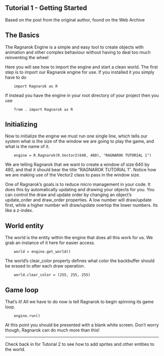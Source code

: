 Tutorial 1 - Getting Started
---

Based on the post from the original author, found on the Web Archive

## The Basics

The Ragnarok Engine is a simple and easy tool to create objects with animation and other complex behaviour without
having to deal too much reinventing the wheel

Here you will see how to import the engine and start a clean world.
The first step is to import our Ragnarok engine for use. If you installed it you simply have to do

```
    import Ragnarok as R
```

If instead you have the engine in your root directory of your project then you use

```
    from . import Ragnarok as R
```

## Initializing

Now to initialize the engine we must run one single line, which tells our system what is the size of the window we
are going to play the game, and what is the name of it.

```
    engine = R.Ragnarok(R.Vector2(640, 480), "RAGNAROK TUTORIAL 1")
```

We are telling Ragnarok that we want to create a window of size 640 by 480,
and that it should bear the title “RAGNAROK TUTORIAL 1″.
Notice how we are making use of the Vector2 class to pass in the window size.

One of Ragnarok’s goals is to reduce micro management in your code. It does this by automatically
updating and drawing your objects for you. You can control the draw and update order by changing an
object’s update_order and draw_order properties.
A low number will draw/update first, while a higher number will draw/update overtop the lower numbers.
Its like a z-index.

## World entity

The world is the entity within the engine that does all this work for us. We grab an instance of it here for easier access.

```
    world = engine.get_world()
```

The world’s clear_color property defines what color the backbuffer should be
erased to after each draw operation.

```
    world.clear_color = (255, 255, 255)
```

## Game loop

That’s it! All we have to do now is tell Ragnarok to begin spinning its game loop.

```
    engine.run()
```

At this point you should be presented with a blank white screen.
Don’t worry though, Ragnarok can do much more than this!

---

Check back in for Tutorial 2 to see how to add sprites and other entities to the world.